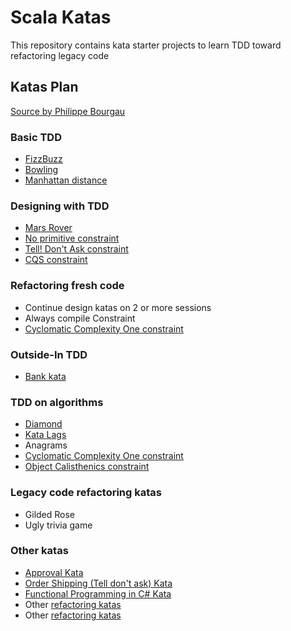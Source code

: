 # Scala Katas
This repository contains kata starter projects to learn TDD toward refactoring legacy code

## Katas Plan
[Source by Philippe Bourgau](https://philippe.bourgau.net/a-coding-dojo-exercises-plan-towards-refactoring-legacy-code/)

### Basic TDD
- [FizzBuzz](FizzBuzz/README.md)
- [Bowling](BowlingKata/README.md)
- [Manhattan distance](ManhattanDistanceKata/README.md)

### Designing with TDD
- [Mars Rover](MarsRoverKata/README.md)
- [No primitive constraint](constraints/NoPrimitive.md)
- [Tell! Don't Ask constraint](constraints/TellDontAsk.md)
- [CQS constraint](constraints/CQS.md)

### Refactoring fresh code
- Continue design katas on 2 or more sessions
- Always compile Constraint
- [Cyclomatic Complexity One constraint](constraints/CyclomaticComplexityOne.md)

### Outside-In TDD
- [Bank kata](BankingKata/README.md)

### TDD on algorithms
- [Diamond](DiamondKata/README.md)
- [Kata Lags](LagsKata/README.md)
- Anagrams
- [Cyclomatic Complexity One constraint](docs/contraints/CyclomaticComplexityOne.md)
- [Object Calisthenics constraint](docs/contraints/ObjectCalisthenics.md)


### Legacy code refactoring katas
- Gilded Rose
- Ugly trivia game

### Other katas
- [Approval Kata](ApprovalKata/README.md)
- [Order Shipping (Tell don't ask) Kata](OrderShippingKata/README.md)
- [Functional Programming in C# Kata](LanguageExtKata/README.md)
- Other [refactoring katas](https://kata-log.rocks/refactoring)
- Other [refactoring katas](https://kata-log.rocks/refactoring)
